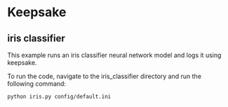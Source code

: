 # Keepsake

## iris classifier

This example runs an iris classifier neural network model and logs it using keepsake.

To run the code, navigate to the iris_classifier directory and run the following command:

`python iris.py config/default.ini`